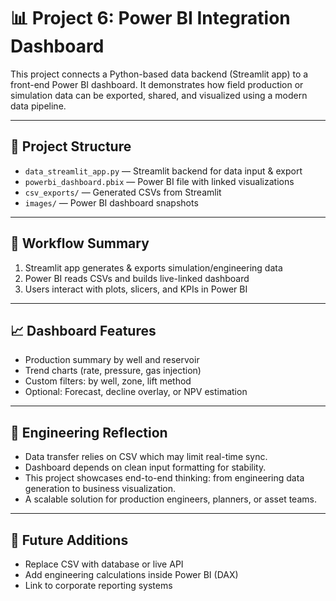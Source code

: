 # 📊 Project 6: Power BI Integration Dashboard

This project connects a Python-based data backend (Streamlit app) to a front-end Power BI dashboard. It demonstrates how field production or simulation data can be exported, shared, and visualized using a modern data pipeline.

---

## 📂 Project Structure

- `data_streamlit_app.py` — Streamlit backend for data input & export  
- `powerbi_dashboard.pbix` — Power BI file with linked visualizations  
- `csv_exports/` — Generated CSVs from Streamlit  
- `images/` — Power BI dashboard snapshots

---

## 🔁 Workflow Summary

1. Streamlit app generates & exports simulation/engineering data  
2. Power BI reads CSVs and builds live-linked dashboard  
3. Users interact with plots, slicers, and KPIs in Power BI

---

## 📈 Dashboard Features

- Production summary by well and reservoir  
- Trend charts (rate, pressure, gas injection)  
- Custom filters: by well, zone, lift method  
- Optional: Forecast, decline overlay, or NPV estimation

---

## 🧠 Engineering Reflection

- Data transfer relies on CSV which may limit real-time sync.  
- Dashboard depends on clean input formatting for stability.  
- This project showcases end-to-end thinking: from engineering data generation to business visualization.  
- A scalable solution for production engineers, planners, or asset teams.

---

## 🔗 Future Additions

- Replace CSV with database or live API  
- Add engineering calculations inside Power BI (DAX)  
- Link to corporate reporting systems
